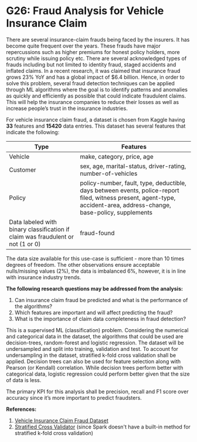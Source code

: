 # G26: Fraud Analysis for Vehicle Insurance Claim

There are several insurance-claim frauds being faced by the insurers. It has become quite frequent over the years. These frauds have major repercussions such as higher premiums for honest policy holders, more scrutiny while issuing policy etc. There are several acknowledged types of frauds including but not limited to identity fraud, staged accidents and inflated claims. In a recent research, it was claimed that insurance fraud grows 23% YoY and has a global impact of $6.4 billion. Hence, in order to solve this problem, several fraud detection techniques can be applied through ML algorithms where the goal is to identify patterns and anomalies as quickly and efficiently as possible that could indicate fraudulent claims. This will help the insurance companies to reduce their losses as well as increase people’s trust in the insurance industries.

For vehicle insurance claim fraud, a dataset is chosen from Kaggle having **33** features and **15420** data entries. This dataset has several features that indicate the following:

| Type | Features |
|-----|-----|
| Vehicle | make, category, price, age |
| Customer | sex, age, marital-status, driver-rating, number-of-vehicles |
| Policy | policy-number, fault, type, deductible, days between events, police-report filed, witness present, agent-type, accident-area, address-change, base-policy, supplements |
| Data labeled with binary classification if claim was fraudulent or not (1 or 0) | fraud-found |

The data size available for this use-case is sufficient - more than 10 times degrees of freedom. The other observations ensure acceptable nulls/missing values (2%), the data is imbalanced 6%, however, it is in line with insurance industry trends.

**The following research questions may be addressed from the analysis:**

1. Can insurance claim fraud be predicted and what is the performance of the algorithms? 
2. Which features are important and will affect predicting the fraud? 
3. What is the importance of claim data completeness in fraud detection?

This is a supervised ML (classification) problem. Considering the numerical and categorical data in the dataset, the algorithms that could be used are decision-trees, random-forest and logistic regression. The dataset will be undersampled and split into training, validation and test. To account for undersampling in the dataset, stratified k-fold cross validation shall be applied. Decision trees can also be used for feature selection along with Pearson (or Kendall) correlation. While decision trees perform better with categorical data, logistic regression could perform better given that the size of data is less.

The primary KPI for this analysis shall be precision, recall and F1 score over accuracy since it’s more important to predict fraudsters.

**References:**
1. [Vehicle Insurance Claim Fraud Dataset](https://www.kaggle.com/datasets/shivamb/vehicle-claim-fraud-detection)
2. [Stratified Cross Validator](https://github.com/interviewstreet/spark-stratifier) (since Spark doesn't have a built-in method for stratified k-fold cross validation)

